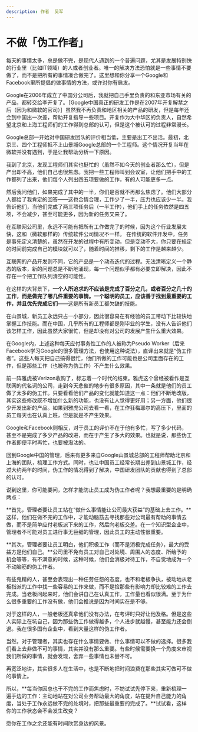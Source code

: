 ```yaml
---
description: 作者  吴军
---
```


# 不做「伪工作者」

每天的事情太多，总是做不完，是现代人遇到的一个普遍问题，尤其是发展特别快的行业里（比如IT领域）的人或者创业者。唯一的解决方法恐怕就是一些事情不要做了，而不是把所有的事情凑合做完了。这里想和你分享一个Google和Facebook里所提倡的做事情的方法，或许对你有启发。

 Google在2006年成立了中国分公司后，我就把自己手里负责的和东亚市场有关的产品，都转交给李开复了。［Google中国真正的研发工作是在2007年开复解禁之后（因为和微软的官司）］虽然我不再负责和地区相关的产品的研发，但是每年还会到中国出一次差，帮助开复指导一些项目。开复作为大中华区的负责人，自然希望北京和上海工程师们的工作得到总部的认可，但是这个被认可的过程非常漫长。 

Google总部一开始对中国研发团队的评价相当低，主要是出工不出活。最初，北京三、四个工程师抵不上山景城Google总部的一个工程师。这个情况开复当年在微软并没有遇到，于是让我帮助分析一下原因。

 我到了北京，发现工程师们其实也挺忙的（虽然不如今天的创业者那么忙），但是产出却不高，他们自己也很焦虑。我把一些工程师叫到会议室，让他们把手中的工作都列了出来，他们每个人列出四五项要做的工作，有的人可能更多一点。 

然后我问他们，如果完成了其中的一半，你们是否就不再那么焦虑了。他们大部分人都给了我肯定的回答——这也合情合理，工作少了一半，压力也应该少一半。我告诉他们，当他们完成了两三项任务后（一半工作），他们手上的任务依然是四五项，不会减少，甚至可能更多，因为新的任务又来了。 

在互联网公司里，永远不可能有把所有工作做完了的时候，因为这个行业发展太快，这和（微软那样的）传统软件公司情况不一样。 在传统的软件开发中，任务是事先定义清楚的，虽然在开发的过程中有所变动，但是变动不大，你只要在规定的时间前完成自己的模块就可以了，随着时间的推移，剩下的工作是越来越少。 

互联网的产品开发则不同，它的产品是一个动态迭代的过程。无法清晰定义一个静态的版本，新的问题总是不断地涌现，每一个问题似乎都有必要立即解决，因此不存在一个把工作队列清空的可能性。 

在这样的大背景下，**一个人所追求的不应该是完成了百分之几，或者百分之几十的工作，而是做完了哪几件重要的事情。一个聪明的员工，应该善于找到最重要的工作，并且优先完成它们**——这是所有新员工都欠缺的技能。 

在山景城，新员工永远只占一小部分，因此很容易在有经验的员工带动下比较快地掌握工作技能。而在中国，几乎所有的工程师都是刚毕业的学生，没有人告诉他们该怎样工作，因此虽然大家很忙，但是却没有对公司的发展产生什么重大效果。 

在Google内，上述这种每天应付事务性工作的人被称为Pseudo Worker（后来Facebook学习Google的很多管理方法，也使用这种说法），直译出来就是“伪工作者”。这些人每天把自己搞得很忙，他们所做的工作可能也是公司里面存在的工作，但是那些工作（也被称为伪工作）不产生什么效果。 

前一阵雅虎被Verizon收购了，标志着一个时代的结束。雅虎这个曾经被看作是互联网的代名词的公司，走到今天悲催的地步有很多原因，其中一条就是他们的员工做了太多的伪工作。只要看看他们产品的变化就能知道这一点：他们不断地改版，其实这些修改既不增加什么新的功能，也没有让人觉得更好用；另一方面，他们很少开发出新的产品。如果到雅虎公司去看一看，在工作狂梅耶尔的高压下，里面的员工每天也在认真上班，但是就是不产生效果。 

Google和Facebook则相反，对于员工的评价不在于他有多忙，写了多少代码，甚至不是完成了多少产品的改进，而在于产生了多大的效果。也就是说，那些伪工作者即便平时再忙，也要被淘汰的。 

回到Google中国的管理，后来有更多来自Google山景城总部的工程师帮助北京和上海的团队，梳理工作方式。同时，也让中国员工经常长期出差到山景城工作，经过大约两年的时间，伪工作的情况得到了解决，中国研发团队的贡献也得到了总部的认可。 

说到这里，你可能要问，怎样才能防止员工成为伪工作者呢？我想最重要的是明确两点：

**首先，管理者要让员工站在“做什么事情能让公司最大获益”的基础上去工作。**这样，他们在做不完的工作中，才能动脑筋去寻找那些对公司最有帮助的事情去做，而不是简单应付老板派下来的工作，然后向老板交差。在一个知识型企业中，管理者不可能对员工进行事无巨细的管理，因此员工的主动性很重要。

**其次，管理者要让员工明白，他们积极工作（而不是消极完成任务），最大的受益方是他们自己。**公司里不免有员工对自己对处境、周围人的态度、所给予的机会等等，有不满意的时候，这种时候，他们会消极对待工作，不自觉地成为一个不动脑筋的伪工作者。

 有些鬼精的人，甚至会表现出一种任劳任怨的态度，也不和老板争执，被动地从老板指派的工作中找一些容易的工作来做，而不是捡那些有影响力却比较难的工作去完成。当老板问起来时，他们会讲自己在认真工作，工作量也看似很满。至于为什么很多重要的工作没有做，他们会推说是因为时间实在是不够。 

对于这样的人，一般老板还真拿他们没有办法，在考评时只好让他及格。但是这些人实际上在坑自己，因为那些伪工作做得越多，个人进步就越慢，甚至能力还会倒退。我在很多国有企业中，看到大量这样的伪工作者。 

当然，对于管理者，其实也存在什么事情要做、什么事情可以不做的选择。很多我们看上去非做不可的事情，其实并没有那么重要。有些时候需要换一个角度来审视我们所做的事情，就会发现，舍弃一些事情也未尝不可。 

再宽泛地讲，其实很多人在生活中，也是不断地把时间浪费在那些其实可做可不做的事情上。 

所以，**每当你因总也干不完的工作而焦虑时，不妨试试先停下来，重新梳理一遍手边的工作：主动地站在对公司业务帮助最大的角度，站在提升自己能力的角度，当处于工作永远做不完的处境时，把那些最重要的完成了。**试试看，这样你的工作状态会不会发生改变？ 

愿你在工作之余还能有时间欣赏身边的风景。

